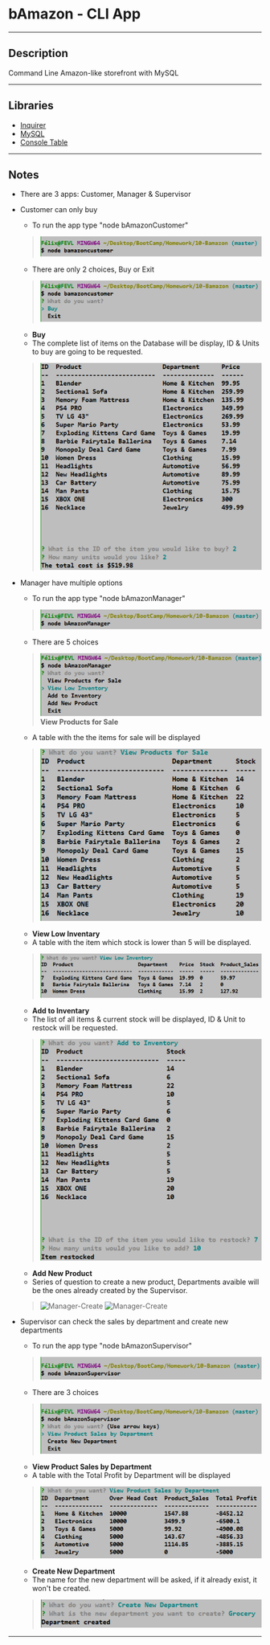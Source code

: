 # bAmazon - CLI App
***
## Description  
Command Line Amazon-like storefront with MySQL
***

## Libraries
   * [Inquirer](https://www.npmjs.com/package/inquirer)
   * [MySQL](https://www.npmjs.com/package/mysql)
   * [Console Table](https://www.npmjs.com/package/console.table)

***
## Notes

* There are 3 apps: Customer, Manager & Supervisor
* Customer can only buy
  *  To run the app type "node bAmazonCustomer"
   > ![Customer-Command](Screenshots/Customer-Command.png)
  *  There are only 2 choices, Buy or Exit
   > ![Customer-Choices](Screenshots/Customer-Choices.png)  
  *  **Buy** 
  *  The complete list of items on the Database will be display, ID & Units to buy are going to be requested.
   > ![Customer-Choices](Screenshots/Customer-Buy.png)  

* Manager have multiple options
  *  To run the app type "node bAmazonManager"
   > ![Manager-Command](Screenshots/Manager-Command.png)
  *  There are 5 choices
   > ![Manager-Choices](Screenshots/Manager-Choices.png) 
  **View Products for Sale**
  *  A table with the the items for sale will be displayed
  > ![Manager-Sales](Screenshots/Manager-Sales.png) 
  * **View Low Inventary** 
  *  A table with the item which stock is lower than 5 will be displayed.
  > ![Manager-LowStock](Screenshots/Manager-LowStock.png)
  * **Add to Inventary** 
  *  The list of all items & current stock will be displayed, ID & Unit to restock will be requested.
  > ![Manager-LowStock](Screenshots/Manager-Restock.png)  
  * **Add New Product** 
  *  Series of question to create a new product, Departments avaible will be the ones already created by the Supervisor.
  > ![Manager-Create](Screenshots/Manager-CreateP1.png)
  > ![Manager-Create](Screenshots/Manager-CreateP2.png)      

* Supervisor can check the sales by department and create new departments
  *  To run the app type "node bAmazonSupervisor"
   > ![Supervisor-Command](Screenshots/Supervisor-Command.png)
  *  There are 3 choices
   > ![Supervisor-Choices](Screenshots/Supervisor-Choices.png) 
  * **View Product Sales by Department**
  *  A table with the Total Profit by Department will be displayed
  > ![Supervisor-Sales](Screenshots/Supervisor-Sales.png) 
  * **Create New Department** 
  *  The name for the new department will be asked, if it already exist, it won't be created.
  > ![Supervisor](Screenshots/Supervisor-CreateDepartment.png)  


***